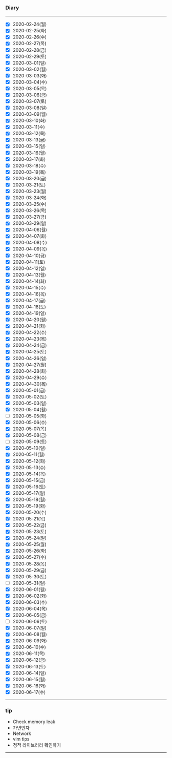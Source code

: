 ### Diary
-----
- [x] 2020-02-24(월)
- [x] 2020-02-25(화)
- [x] 2020-02-26(수)
- [x] 2020-02-27(목)
- [x] 2020-02-28(금)
- [x] 2020-02-29(토)
- [x] 2020-03-01(일)
- [x] 2020-03-02(월)
- [x] 2020-03-03(화)
- [x] 2020-03-04(수)
- [x] 2020-03-05(목)
- [x] 2020-03-06(금)
- [x] 2020-03-07(토)
- [x] 2020-03-08(일)
- [x] 2020-03-09(월)
- [x] 2020-03-10(화)
- [x] 2020-03-11(수)
- [x] 2020-03-12(목)
- [x] 2020-03-13(금)
- [x] 2020-03-15(일)
- [x] 2020-03-16(월)
- [x] 2020-03-17(화)
- [x] 2020-03-18(수)
- [x] 2020-03-19(목)
- [x] 2020-03-20(금)
- [x] 2020-03-21(토)
- [x] 2020-03-23(월)
- [x] 2020-03-24(화)
- [x] 2020-03-25(수)
- [x] 2020-03-26(목)
- [x] 2020-03-27(금)
- [x] 2020-03-29(일)
- [x] 2020-04-06(월)
- [x] 2020-04-07(화)
- [x] 2020-04-08(수)
- [x] 2020-04-09(목)
- [x] 2020-04-10(금)
- [x] 2020-04-11(토)
- [x] 2020-04-12(일)
- [x] 2020-04-13(월)
- [x] 2020-04-14(화)
- [x] 2020-04-15(수)
- [x] 2020-04-16(목)
- [x] 2020-04-17(금)
- [x] 2020-04-18(토)
- [x] 2020-04-19(일)
- [x] 2020-04-20(월)
- [x] 2020-04-21(화)
- [x] 2020-04-22(수)
- [x] 2020-04-23(목)
- [x] 2020-04-24(금)
- [x] 2020-04-25(토)
- [x] 2020-04-26(일)
- [x] 2020-04-27(월)
- [x] 2020-04-28(화)
- [x] 2020-04-29(수)
- [x] 2020-04-30(목)
- [x] 2020-05-01(금)
- [x] 2020-05-02(토)
- [x] 2020-05-03(일)
- [x] 2020-05-04(월)
- [ ] 2020-05-05(화)
- [x] 2020-05-06(수)
- [x] 2020-05-07(목)
- [x] 2020-05-08(금)
- [ ] 2020-05-09(토)
- [x] 2020-05-10(일)
- [x] 2020-05-11(월)
- [x] 2020-05-12(화)
- [x] 2020-05-13(수)
- [x] 2020-05-14(목)
- [x] 2020-05-15(금)
- [x] 2020-05-16(토)
- [x] 2020-05-17(일)
- [x] 2020-05-18(월)
- [x] 2020-05-19(화)
- [x] 2020-05-20(수)
- [x] 2020-05-21(목)
- [x] 2020-05-22(금)
- [x] 2020-05-23(토)
- [x] 2020-05-24(일)
- [x] 2020-05-25(월)
- [x] 2020-05-26(화)
- [x] 2020-05-27(수)
- [x] 2020-05-28(목)
- [x] 2020-05-29(금)
- [x] 2020-05-30(토)
- [ ] 2020-05-31(일)
- [x] 2020-06-01(월)
- [x] 2020-06-02(화)
- [x] 2020-06-03(수)
- [x] 2020-06-04(목)
- [x] 2020-06-05(금)
- [ ] 2020-06-06(토)
- [x] 2020-06-07(일)
- [x] 2020-06-08(월)
- [x] 2020-06-09(화)
- [x] 2020-06-10(수)
- [x] 2020-06-11(목)
- [x] 2020-06-12(금)
- [x] 2020-06-13(토)
- [x] 2020-06-14(일)
- [x] 2020-06-15(월)
- [x] 2020-06-16(화)
- [x] 2020-06-17(수)
-----

### tip
- Check memory leak
- 가변인자
- Network
- vim tips
- 정적 라이브러리 확인하기

-----
